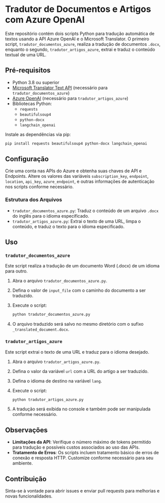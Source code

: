 # Tradutor de Documentos e Artigos com Azure OpenAI

Este repositório contém dois scripts Python para tradução automática de textos usando a API Azure OpenAI e o Microsoft Translator. O primeiro script, `tradutor_documentos_azure`, realiza a tradução de documentos `.docx`, enquanto o segundo, `tradutor_artigos_azure`, extrai e traduz o conteúdo textual de uma URL.

## Pré-requisitos

- Python 3.8 ou superior
- [Microsoft Translator Text API](https://learn.microsoft.com/en-us/azure/cognitive-services/translator/) (necessário para `tradutor_documentos_azure`)
- [Azure OpenAI](https://learn.microsoft.com/en-us/azure/cognitive-services/openai/) (necessário para `tradutor_artigos_azure`)
- Bibliotecas Python:
  - `requests`
  - `beautifulsoup4`
  - `python-docx`
  - `langchain_openai`

Instale as dependências via pip:
```bash
pip install requests beautifulsoup4 python-docx langchain_openai
```

## Configuração

Crie uma conta nas APIs do Azure e obtenha suas chaves de API e Endpoints. Altere os valores das variáveis `subscription_key`, `endpoint`, `location`, `api_key`, `azure_endpoint`, e outras informações de autenticação nos scripts conforme necessário.

### Estrutura dos Arquivos

- `tradutor_documentos_azure.py`: Traduz o conteúdo de um arquivo `.docx` do inglês para o idioma especificado.
- `tradutor_artigos_azure.py`: Extrai o texto de uma URL, limpa o conteúdo, e traduz o texto para o idioma especificado.

## Uso

### `tradutor_documentos_azure`

Este script realiza a tradução de um documento Word (.docx) de um idioma para outro.

1. Abra o arquivo `tradutor_documentos_azure.py`.
2. Defina o valor de `input_file` com o caminho do documento a ser traduzido.
3. Execute o script:

   ```bash
   python tradutor_documentos_azure.py
   ```

4. O arquivo traduzido será salvo no mesmo diretório com o sufixo `_translated_document.docx`.

### `tradutor_artigos_azure`

Este script extrai o texto de uma URL e traduz para o idioma desejado.

1. Abra o arquivo `tradutor_artigos_azure.py`.
2. Defina o valor da variável `url` com a URL do artigo a ser traduzido.
3. Defina o idioma de destino na variável `lang`.
4. Execute o script:

   ```bash
   python tradutor_artigos_azure.py
   ```

5. A tradução será exibida no console e também pode ser manipulada conforme necessário.

## Observações

- **Limitações da API**: Verifique o número máximo de tokens permitido para tradução e possíveis custos associados ao uso das APIs.
- **Tratamento de Erros**: Os scripts incluem tratamento básico de erros de conexão e resposta HTTP. Customize conforme necessário para seu ambiente.

## Contribuição

Sinta-se à vontade para abrir issues e enviar pull requests para melhorias e novas funcionalidades.